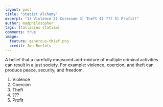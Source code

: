 ```yaml
---
layout: post
title: "Statist Alchemy"
excerpt: "1) Violence 2) Corecion 3) Theft 4) ??? 5) Profit!"
author: madphilosopher
tags: [fallacies statism]
comments: true
image:
  feature: generous-thief.png
  credit: Jon Roelofs
---
```


A belief that a carefully measured add-mixture of multiple criminal activities can result in a just society.  For example: violence, coercion, and theft can produce peace, security, and freedom.

1. Violence
1. Coercion
1. Theft
1. ???
1. Profit
